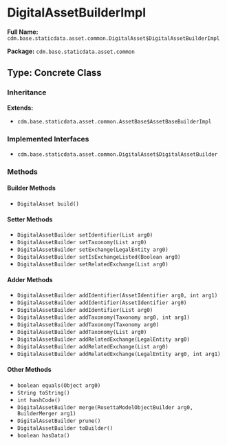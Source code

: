 # DigitalAssetBuilderImpl

**Full Name:** `cdm.base.staticdata.asset.common.DigitalAsset$DigitalAssetBuilderImpl`

**Package:** `cdm.base.staticdata.asset.common`

## Type: Concrete Class

### Inheritance

**Extends:**
- `cdm.base.staticdata.asset.common.AssetBase$AssetBaseBuilderImpl`

### Implemented Interfaces

- `cdm.base.staticdata.asset.common.DigitalAsset$DigitalAssetBuilder`

### Methods

#### Builder Methods

- `DigitalAsset build()`

#### Setter Methods

- `DigitalAssetBuilder setIdentifier(List arg0)`
- `DigitalAssetBuilder setTaxonomy(List arg0)`
- `DigitalAssetBuilder setExchange(LegalEntity arg0)`
- `DigitalAssetBuilder setIsExchangeListed(Boolean arg0)`
- `DigitalAssetBuilder setRelatedExchange(List arg0)`

#### Adder Methods

- `DigitalAssetBuilder addIdentifier(AssetIdentifier arg0, int arg1)`
- `DigitalAssetBuilder addIdentifier(AssetIdentifier arg0)`
- `DigitalAssetBuilder addIdentifier(List arg0)`
- `DigitalAssetBuilder addTaxonomy(Taxonomy arg0, int arg1)`
- `DigitalAssetBuilder addTaxonomy(Taxonomy arg0)`
- `DigitalAssetBuilder addTaxonomy(List arg0)`
- `DigitalAssetBuilder addRelatedExchange(LegalEntity arg0)`
- `DigitalAssetBuilder addRelatedExchange(List arg0)`
- `DigitalAssetBuilder addRelatedExchange(LegalEntity arg0, int arg1)`

#### Other Methods

- `boolean equals(Object arg0)`
- `String toString()`
- `int hashCode()`
- `DigitalAssetBuilder merge(RosettaModelObjectBuilder arg0, BuilderMerger arg1)`
- `DigitalAssetBuilder prune()`
- `DigitalAssetBuilder toBuilder()`
- `boolean hasData()`

